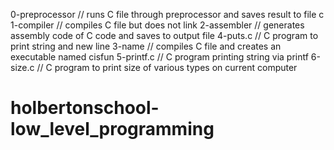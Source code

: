 0-preprocessor // runs C file through preprocessor and saves result to file c
1-compiler     // compiles C file but does not link
2-assembler    // generates assembly code of C code and saves to output file
4-puts.c       // C program to print string and new line
3-name         // compiles C file and creates an executable named cisfun
5-printf.c     // C program printing string via printf
6-size.c       // C program to print size of various types on current computer
# holbertonschool-low_level_programming
